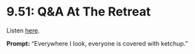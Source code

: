 # 9.51: Q&A At The Retreat 

Listen [here](http://www.writingexcuses.com/2014/12/07/writing-excuses-9-51-qa-at-the-retreat/). 

**Prompt:** “Everywhere I look, everyone is covered with ketchup.”
